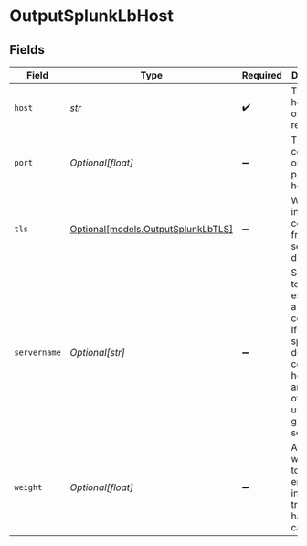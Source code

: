 # OutputSplunkLbHost


## Fields

| Field                                                                                                                                                      | Type                                                                                                                                                       | Required                                                                                                                                                   | Description                                                                                                                                                |
| ---------------------------------------------------------------------------------------------------------------------------------------------------------- | ---------------------------------------------------------------------------------------------------------------------------------------------------------- | ---------------------------------------------------------------------------------------------------------------------------------------------------------- | ---------------------------------------------------------------------------------------------------------------------------------------------------------- |
| `host`                                                                                                                                                     | *str*                                                                                                                                                      | :heavy_check_mark:                                                                                                                                         | The hostname of the receiver                                                                                                                               |
| `port`                                                                                                                                                     | *Optional[float]*                                                                                                                                          | :heavy_minus_sign:                                                                                                                                         | The port to connect to on the provided host                                                                                                                |
| `tls`                                                                                                                                                      | [Optional[models.OutputSplunkLbTLS]](../models/outputsplunklbtls.md)                                                                                       | :heavy_minus_sign:                                                                                                                                         | Whether to inherit TLS configs from group setting or disable TLS                                                                                           |
| `servername`                                                                                                                                               | *Optional[str]*                                                                                                                                            | :heavy_minus_sign:                                                                                                                                         | Servername to use if establishing a TLS connection. If not specified, defaults to connection host (if not an IP); otherwise, uses the global TLS settings. |
| `weight`                                                                                                                                                   | *Optional[float]*                                                                                                                                          | :heavy_minus_sign:                                                                                                                                         | Assign a weight (>0) to each endpoint to indicate its traffic-handling capability                                                                          |